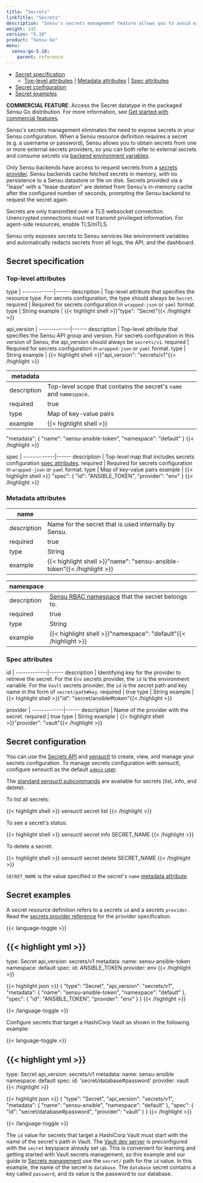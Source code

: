 ```yaml
---
title: "Secrets"
linkTitle: "Secrets"
description: "Sensu's secrets management feature allows you to avoid exposing secrets like usernames, passwords, and access keys in your Sensu configuration. Read the reference to obtain secrets from one or more external secrets providers and use sensuctl to manage secrets."
weight: 145
version: "5.18"
product: "Sensu Go"
menu: 
  sensu-go-5.18:
    parent: reference
---
```


- [Secret specification](#secret-specification)
  - [Top-level attributes](#top-level-attributes) | [Metadata attributes](#metadata-attributes) | [Spec attributes](#spec-attributes)
- [Secret configuration](#secret-configuration)
- [Secret examples](#secret-examples)

**COMMERCIAL FEATURE**: Access the Secret datatype in the packaged Sensu Go distribution.
For more information, see [Get started with commercial features][1].

Sensu's secrets management eliminates the need to expose secrets in your Sensu configuration.
When a Sensu resource definition requires a secret (e.g. a username or password), Sensu allows you to obtain secrets from one or more external secrets providers, so you can both refer to external secrets and consume secrets via [backend environment variables][5].

Only Sensu backends have access to request secrets from a [secrets provider][7].
Sensu backends cache fetched secrets in memory, with no persistence to a Sensu datastore or file on disk.
Secrets provided via a "lease" with a "lease duration" are deleted from Sensu's in-memory cache after the configured number of seconds, prompting the Sensu backend to request the secret again.

Secrets are only transmitted over a TLS websocket connection.
Unencrypted connections must not transmit privileged information.
For agent-side resources, enable TLS/mTLS.

Sensu only exposes secrets to Sensu services like environment variables and automatically redacts secrets from all logs, the API, and the dashboard.
 
## Secret specification

### Top-level attributes

type         | 
-------------|------
description  | Top-level attribute that specifies the resource type. For secrets configuration, the type should always be `Secret`.
required     | Required for secrets configuration in `wrapped-json` or `yaml` format.
type         | String
example      | {{< highlight shell >}}"type": "Secret"{{< /highlight >}}

api_version  | 
-------------|------
description  | Top-level attribute that specifies the Sensu API group and version. For secrets configuration in this version of Sensu, the api_version should always be `secrets/v1`.
required     | Required for secrets configuration in `wrapped-json` or `yaml` format.
type         | String
example      | {{< highlight shell >}}"api_version": "secrets/v1"{{< /highlight >}}

metadata     |      |
-------------|------
description  | Top-level scope that contains the secret's `name` and `namespace`.
required     | true
type         | Map of key-value pairs
example      | {{< highlight shell >}}
"metadata": {
  "name": "sensu-ansible-token",
  "namespace": "default"
}
{{< /highlight >}}

spec         | 
-------------|------
description  | Top-level map that includes secrets configuration [spec attributes][8].
required     | Required for secrets configuration in `wrapped-json` or `yaml` format.
type         | Map of key-value pairs
example      | {{< highlight shell >}}
"spec": {
  "id": "ANSIBLE_TOKEN",
  "provider": "env"
}
{{< /highlight >}}

### Metadata attributes

name         |      |
-------------|------
description  | Name for the secret that is used internally by Sensu.
required     | true
type         | String
example      | {{< highlight shell >}}"name": "sensu-ansible-token"{{< /highlight >}}

namespace    |      |
-------------|------
description  | [Sensu RBAC namespace][9] that the secret belongs to.
required     | true
type         | String
example      | {{< highlight shell >}}"namespace": "default"{{< /highlight >}}

### Spec attributes

id           | 
-------------|------ 
description  | Identifying key for the provider to retrieve the secret. For the `Env` secrets provider, the `id` is the environment variable. For the `Vault` secrets provider, the `id` is the secret path and key name in the form of `secret/path#key`.
required     | true
type         | String
example      | {{< highlight shell >}}"id": "secret/ansible#token"{{< /highlight >}}

provider     | 
-------------|------ 
description  | Name of the provider with the secret.
required     | true
type         | String
example      | {{< highlight shell >}}"provider": "vault"{{< /highlight >}}

## Secret configuration

You can use the [Secrets API][2] and [sensuctl][3] to create, view, and manage your secrets configuration.
To manage secrets configuration with sensuctl, configure sensuctl as the default [`admin` user][6].

The [standard sensuctl subcommands][4] are available for secrets (list, info, and delete).

To list all secrets:

{{< highlight shell >}}
sensuctl secret list
{{< /highlight >}}

To see a secret's status:

{{< highlight shell >}}
sensuctl secret info SECRET_NAME
{{< /highlight >}}

To delete a secret:

{{< highlight shell >}}
sensuctl secret delete SECRET_NAME
{{< /highlight >}}

`SECRET_NAME` is the value specified in the secret's `name` [metadata attribute][12].

## Secret examples

A secret resource definition refers to a secrets `id` and a secrets `provider`.
Read the [secrets provider reference][7] for the provider specification.

{{< language-toggle >}}

{{< highlight yml >}}
---
type: Secret
api_version: secrets/v1
metadata:
  name: sensu-ansible-token
  namespace: default
spec:
  id: ANSIBLE_TOKEN
  provider: env
{{< /highlight >}}

{{< highlight json >}}
{
  "type": "Secret",
  "api_version": "secrets/v1",
  "metadata": {
    "name": "sensu-ansible-token",
    "namespace": "default"
  },
  "spec": {
    "id": "ANSIBLE_TOKEN",
    "provider": "env"
  }
}
{{< /highlight >}}

{{< /language-toggle >}}

Configure secrets that target a HashiCorp Vault as shown in the following example:

{{< language-toggle >}}

{{< highlight yml >}}
---
type: Secret
api_version: secrets/v1
metadata:
  name: sensu-ansible
  namespace: default
spec:
  id: 'secret/database#password'
  provider: vault
{{< /highlight >}}

{{< highlight json >}}
{
  "type": "Secret",
  "api_version": "secrets/v1",
  "metadata": {
    "name": "sensu-ansible",
    "namespace": "default"
  },
  "spec": {
    "id": "secret/database#password",
    "provider": "vault"
  }
}
{{< /highlight >}}

{{< /language-toggle >}}

The `id` value for secrets that target a HashiCorp Vault must start with the name of the secret's path in Vault.
The [Vault dev server][10] is preconfigured with the `secret` keyspace already set up.
This is convenient for learning and getting started with Vault secrets management, so this example and our guide to [Secrets management][11] use the `secret/` path for the `id` value.
In this example, the name of the secret is `database`.
The `database` secret contains a key called `password`, and its value is the password to our database.

[1]: ../../getting-started/enterprise/
[2]: ../../api/secrets/
[3]: ../../sensuctl/reference/
[4]: ../../sensuctl/reference/#subcommands
[5]: ../backend/#configuration-via-environment-variables
[6]: ../rbac#default-users
[7]: ../secrets-providers/
[8]: #spec-attributes
[9]: ../../reference/rbac/#namespaces
[10]: https://learn.hashicorp.com/vault/getting-started/dev-server
[11]: ../../guides/secrets-management/
[12]: #metadata-attributes
